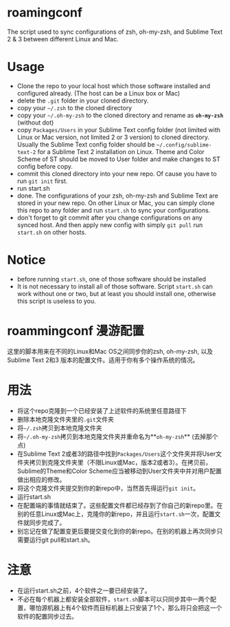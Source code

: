 # roamingconf
The script used to sync configurations of zsh, oh-my-zsh, and Sublime Text 2 &amp; 3 between different Linux and Mac.

# Usage
- Clone the repo to your local host which those software installed and configured already. (The host can be a Linux box or Mac)
- delete the `.git` folder in your cloned directory.
- copy your `~/.zsh` to the cloned directory
- copy your `~/.oh-my-zsh` to the cloned directory and rename as **`oh-my-zsh`** (without dot)
- copy `Packages/Users` in your Sublime Text config folder (not limited with Linux or Mac version, not limited 2 or 3 version) to cloned directory. Usually the Sublime Text config folder should be `~/.config/sublime-text-2` for a Sublime Text 2 installation on Linux. Theme and Color Scheme of ST should be moved to User folder and make changes to ST config before copy.
- commit this cloned directory into your new repo. Of cause you have to run `git init` first.
- run start.sh
- done. The configurations of your zsh, oh-my-zsh and Sublime Text are stored in your new repo. On other Linux or Mac, you can simply clone this repo to any folder and run `start.sh` to sync your configurations.
- don't forget to git commit after you change configurations on any synced host. And then apply new config with simply `git pull` run `start.sh` on other hosts.

# Notice
- before running `start.sh`, one of those software should be installed
- It is not necessary to install all of those software. Script `start.sh` can work without one or two, but at least you should install one, otherwise this script is useless to you.

# roammingconf 漫游配置
这里的脚本用来在不同的Linux和Mac OS之间同步你的zsh, oh-my-zsh, 以及Sublime Text 2和3 版本的配置文件。适用于你有多个操作系统的情况。

# 用法
- 将这个repo克隆到一个已经安装了上述软件的系统里任意路径下
- 删除本地克隆文件夹里的`.git`文件夹
- 将`~/.zsh`拷贝到本地克隆文件夹
- 将`~/.oh-my-zsh`拷贝到本地克隆文件夹并重命名为**`oh-my-zsh`** (去掉那个点)
- 在Sublime Text 2或者3的路径中找到`Packages/Users`这个文件夹并将User文件夹拷贝到克隆文件夹里（不限Linux或Mac，版本2或者3）。在拷贝前，Sublime的Theme和Color Scheme应当被移动到User文件夹中并对用户配置做出相应的修改。
- 将这个克隆文件夹提交到你的新repo中，当然首先得运行`git init`。
- 运行start.sh
- 在配置端的事情就结束了。这些配置文件都已经存到了你自己的新repo里。在别的任意Linux或Mac上，克隆你的新repo，并且运行`start.sh`一次，配置文件就同步完成了。
- 别忘记在做了配置变更后要提交变化到你的新repo。在别的机器上再次同步只需要运行git pull和start.sh。

# 注意
- 在运行start.sh之前，4个软件之一要已经安装了。
- 不必在每个机器上都安装全部软件，`start.sh`脚本可以只同步其中一两个配置，哪怕源机器上有4个软件而目标机器上只安装了1个，那么将只会把这一个软件的配置同步过去。
